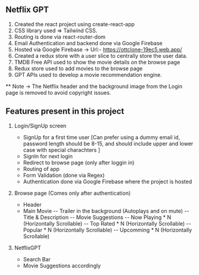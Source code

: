## Netflix GPT

1. Created the react project using create-react-app
2. CSS library used => Tailwind CSS.
3. Routing is done via react-router-dom
4. Email Authentication and backend done via Google Firebase
5. Hosted via Google Firebase -> Url:- https://ottclone-19ec5.web.app/
6. Created a redux store with a user slice to centrally store the user data.
7. TMDB Free API used to show the movie details on the browse page
8. Redux store used to add movies to the browse page
9. GPT APIs used to develop a movie recommendation engine.

** Note -> The Netflix header and the background image from the Login page is removed to avoid copyright issues.

## Features present in this project

1. Login/SignUp screen
    - SignUp for a first time user [Can prefer using a dummy email id, password length should be 8-15, and should include upper and lower case with special charachters ]
    - SignIn for next login
    - Redirect to browse page (only after loggin in)
    - Routing of app
    - Form Validation (done via Regex)
    - Authentication done via Google Firebase where the project is hosted

2. Browse page (Comes only after authentication)
    - Header
    - Main Movie
        -- Trailer in the background (Autoplays and on mute)
        -- Title & Description
        -- Movie Suggestions
            -- Now Playing * N (Horizontally Scrollable)
            -- Top Rated * N (Horizontally Scrollable)
            -- Popular * N (Horizontally Scrollable)
            -- Upcomming * N (Horizontally Scrollable)

3. NetflixGPT
    - Search Bar
    - Movie Suggestions accordingly

